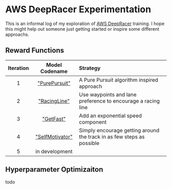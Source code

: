 # AWS DeepRacer Experimentation

This is an informal log of my exploration of [AWS DeepRacer](https://aws.amazon.com/deepracer/) training.  I hope this might help out someone just getting started or inspire some different approachs.

## Reward Functions

|Iteration|Model Codename|Strategy| 
| :---: |:---:|:-----|
|1|["PurePursuit"](./iterations/v1-PurePursuit.md)|A Pure Pursuit algorithm inspired approach|
|2|["RacingLine"](./iterations/v2-RacingLine.md)|Use waypoints and lane preference to encourage a racing line|
|3|["GetFast"](./iterations/v3-GetFast.md)|Add an exponential speed component|
|4|["SelfMotivator"](./iterations/v4-SelfMotivator.md)|Simply encourage getting around the track in as few steps as possible|
|5|in development||

## Hyperparameter Optimizaiton
todo